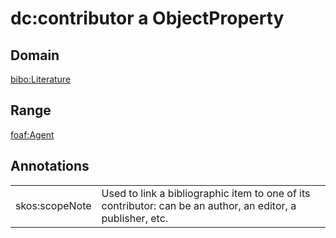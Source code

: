 # dc:contributor a ObjectProperty

## Domain

[bibo:Literature](/ontology/bibo/Literature)

## Range

[foaf:Agent](/foaf/0.1/Agent)

## Annotations

|||
|-----|-----|
|skos:scopeNote|Used to link a bibliographic item to one of its contributor: can be an author, an editor, a publisher, etc.|

